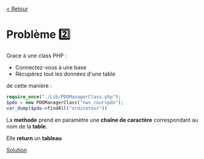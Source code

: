 [< Retour](../README.md)
# Problème 2️⃣

Grace à une class PHP :
- Connectez-vous à une base
- Récupérez tout les données d'une table 

de cette manière :
```php
require_once("./Lib/PDOManagerClass.php");
$pdo = new PDOManagerClass("nws_courspdo");
var_dump($pdo->findAll("ordinateur"))
```


La __methode__ prend en paramètre une __chaîne de caractère__ correspondant au nom de la __table__.

Elle __return__ un __tableau__

[Solution](./Solutions/2%20-%20FindAll_solution.md)